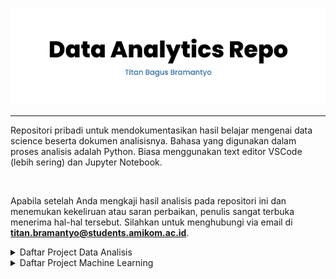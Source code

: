 <p align="center">
  <a href='https://www.linkedin.com/in/titan-bagus-bramantyo-aba6311ba/'><img src="README/Banner-github.jpg"></a>
</p>

---

Repositori pribadi untuk mendokumentasikan hasil belajar mengenai data science beserta dokumen analisisnya. Bahasa yang digunakan dalam proses analisis adalah Python. Biasa menggunakan text editor VSCode (lebih sering) dan Jupyter Notebook.

<br>

Apabila setelah Anda mengkaji hasil analisis pada repositori ini dan menemukan kekeliruan atau saran perbaikan, penulis sangat terbuka menerima hal-hal tersebut. Silahkan untuk menghubungi via email di **titan.bramantyo@students.amikom.ac.id**.

<!-- Sesi Data Analytic -->
<details><summary>Daftar Project Data Analisis</summary>
  
  - [[📂](https://github.com/katibpasha/data_analytics_portfolio/tree/main/Project/Data-Analisis/Analisis-kecelakaan-lalin-prancis)] Analisis Kecelakaan Lalu Lintas di Prancis

</details>

<!-- Sesi Machine Learning -->
<details><summary>Daftar Project Machine Learning</summary>
  
  - [[📂](https://github.com/katibpasha/data_analytics_portfolio/tree/main/Project/Machine-Learning/Deteksi-hepatitis-c)] Deteksi Penyakit Hepatitis C

</details>


